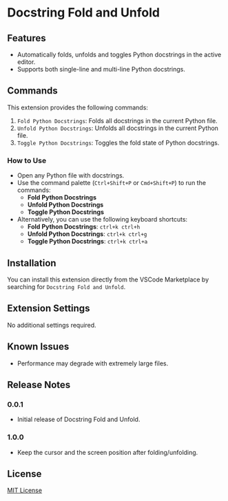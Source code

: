 # Docstring Fold and Unfold

## Features

- Automatically folds, unfolds and toggles Python docstrings in the active editor.
- Supports both single-line and multi-line Python docstrings.

## Commands

This extension provides the following commands:

1. `Fold Python Docstrings`: Folds all docstrings in the current Python file.
2. `Unfold Python Docstrings`: Unfolds all docstrings in the current Python file.
3. `Toggle Python Docstrings`: Toggles the fold state of Python docstrings.

### How to Use

- Open any Python file with docstrings.
- Use the command palette (`Ctrl+Shift+P` or `Cmd+Shift+P`) to run the commands:
  - **Fold Python Docstrings**
  - **Unfold Python Docstrings**
  - **Toggle Python Docstrings**
- Alternatively, you can use the following keyboard shortcuts:
  - **Fold Python Docstrings**: `ctrl+k ctrl+h`
  - **Unfold Python Docstrings**: `ctrl+k ctrl+g`
  - **Toggle Python Docstrings**: `ctrl+k ctrl+a`

## Installation

You can install this extension directly from the VSCode Marketplace by searching for `Docstring Fold and Unfold`.

## Extension Settings

No additional settings required.

## Known Issues

- Performance may degrade with extremely large files.

## Release Notes

### 0.0.1

- Initial release of Docstring Fold and Unfold.

### 1.0.0

- Keep the cursor and the screen position after folding/unfolding.

## License

[MIT License](LICENSE)
